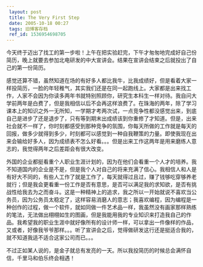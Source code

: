 ```yaml
---
 layout: post
 title: The Very First Step
 date: 2005-10-18 00:27
 tags: 旧博客存档
 ref_id: 1536954698705
---
```

今天终于迈出了找工的第一步啦！上午在把实验赶完，下午才匆匆地完成好自己份简历，晚上就要去参加北电研发的中大宣讲会。结果在宣讲会结束之后就投出了自己的第一份简历。



感觉还算不错，虽然知道在场的有好多人都比我牛，比我成绩好，但是看着大家一样投简历，一脸的年轻稚气，其实我们还是在同一起跑线上。大家都是出来找工作，人家不会因为你读多两年书就特别照顾你，研究生本科生一样对待。我自问大学前两年是白费了，但是我相信以后不会再这样浪费了。在珠海的两年，除了学习课本上的知识之外一无所知，一学期才考两次试，一点竞争性都没感觉出来，到底自己是进步了还是退步了，只有等到期末出成绩该到你重修了才知道。但是，出来社会就不一样了，你时刻都感受到那种竞争的氛围，你每天所做的工作就是每天的回报，做多少就得到多少，时刻都可以感觉到一种自我鞭策的力量。即使我现在出来会输给好多人，因为成绩表不怎么好看。。。但是出来工作这两年是用来磨练人意志的，我觉得两年之后差距会有很大改变。



外国的企业都挺看重个人职业生涯计划的，因为在他们会看重一个人才的培养。我不知道国内的企业是不是，但是我个人对自己的将来充满了信心。我相信人和人是有好大不同的，有些人工作了就是工作了，每天就得过且过，赚了钱够吃穿够养老就行；但是我会更看重一份工作是否有意思，是否可以满足我的求知欲，是否有挑战性给我去为之而奋斗。这是一种精神上的追求，我之所以一开始就说不喜欢当公务员，因为公务员太稳定了，这样容易消磨人的意志；我喜欢编程，因为编程是一种创作的过程，做一个软件，就如同做一件艺术品一样，我虽然没有画家那样熟练的笔法，无法做出栩栩如生的图画，但是我能用我的专业知识来打造我自己的作品。我希望我的职业生涯中就好像所有的设计师一样，可以拿出一件像样的作品，又或者，好像我爷爷那样。。。听了宣讲会之后，觉得做研发这行还是挺适合我的，就不知道我适不适合这家公司而已。。。



不过正如某人说的，是金子就总有发亮的一天。所以我投简历的时候总会满怀自信，千里马和伯乐终会相遇！

